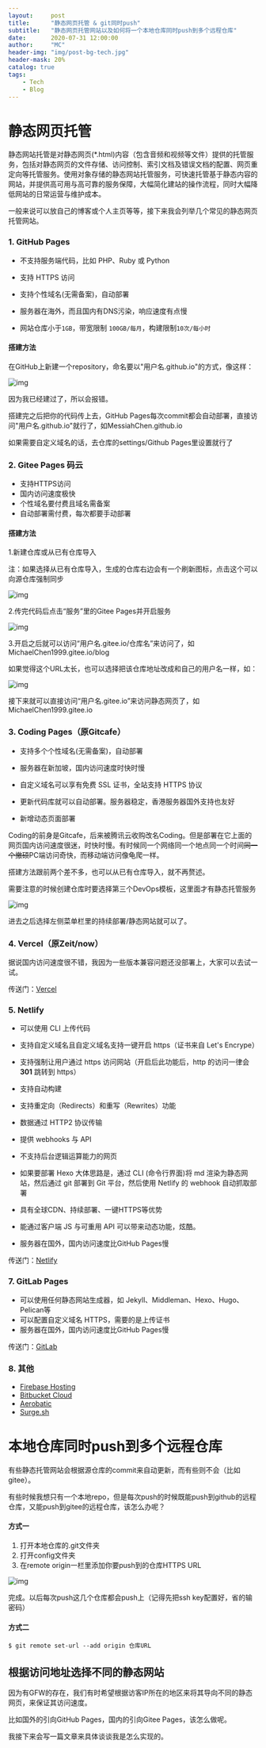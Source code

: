 ```yaml
---
layout:     post
title:      "静态网页托管 & git同时push"
subtitle:   "静态网页托管网站以及如何将一个本地仓库同时push到多个远程仓库"
date:       2020-07-31 12:00:00
author:     "MC"
header-img: "img/post-bg-tech.jpg"
header-mask: 20%
catalog: true
tags:
    - Tech
    - Blog
---
```


# 静态网页托管

静态网站托管是对静态网页(*.html)内容（包含音频和视频等文件）提供的托管服务，包括对静态网页的文件存储、访问控制、索引文档及错误文档的配置、网页重定向等托管服务。使用对象存储的静态网站托管服务，可快速托管基于静态内容的网站，并提供高可用与高可靠的服务保障，大幅简化建站的操作流程，同时大幅降低网站的日常运营与维护成本。

一般来说可以放自己的博客或个人主页等等，接下来我会列举几个常见的静态网页托管网站。

### 1. GitHub Pages

- 不支持服务端代码，比如 PHP、Ruby 或 Python

- 支持 HTTPS 访问
- 支持个性域名(无需备案)，自动部署

- 服务器在海外，而且国内有DNS污染，响应速度有点慢

- 网站仓库小于`1GB`，带宽限制 `100GB/每月`，构建限制`10次/每小时`

#### 搭建方法

在GitHub上新建一个repository，命名要以"用户名.github.io"的方式，像这样：

![img](/img/in-post/post-pages/1.png)

因为我已经建过了，所以会报错。

搭建完之后把你的代码传上去，GitHub Pages每次commit都会自动部署，直接访问"用户名.github.io"就行了，如MessiahChen.github.io

如果需要自定义域名的话，去仓库的settings/Github Pages里设置就行了

### 2. Gitee Pages 码云

- 支持HTTPS访问
- 国内访问速度极快
- 个性域名要付费且域名需备案
- 自动部署需付费，每次都要手动部署

#### 搭建方法

1.新建仓库或从已有仓库导入

注：如果选择从已有仓库导入，生成的仓库右边会有一个刷新图标，点击这个可以向源仓库强制同步

![img](/img/in-post/post-pages/2.png)

2.传完代码后点击“服务”里的Gitee Pages并开启服务

![img](/img/in-post/post-pages/3.png)

3.开启之后就可以访问“用户名.gitee.io/仓库名”来访问了，如MichaelChen1999.gitee.io/blog

如果觉得这个URL太长，也可以选择把该仓库地址改成和自己的用户名一样，如：

![img](/img/in-post/post-pages/4.png)

接下来就可以直接访问“用户名.gitee.io”来访问静态网页了，如MichaelChen1999.gitee.io

### 3. Coding Pages（原Gitcafe）

- 支持多个个性域名(无需备案)，自动部署

- 服务器在新加坡，国内访问速度时快时慢
- 自定义域名可以享有免费 SSL 证书，全站支持 HTTPS 协议
- 更新代码库就可以自动部署。服务器稳定，香港服务器国外支持也友好
- 新增动态页面部署

Coding的前身是Gitcafe，后来被腾讯云收购改名Coding。但是部署在它上面的网页国内访问速度很迷，时快时慢。有时候同一个网络同一个地点同一个时间~~同一个撤硕~~PC端访问奇快，而移动端访问像龟爬一样。

搭建方法跟前两个差不多，也可以从已有仓库导入，就不再赘述。

需要注意的时候创建仓库时要选择第三个DevOps模板，这里面才有静态托管服务

![img](/img/in-post/post-pages/5.png)

进去之后选择左侧菜单栏里的持续部署/静态网站就可以了。

### 4. Vercel（原Zeit/now）

据说国内访问速度很不错，我因为一些版本兼容问题还没部署上，大家可以去试一试。

传送门：[Vercel](https://vercel.com)

### 5. Netlify

- 可以使用 CLI 上传代码
- 支持自定义域名且自定义域名支持一键开启 https（证书来自 Let's Encrype）
- 支持强制让用户通过 https 访问网站（开启后此功能后，http 的访问一律会 **301** 跳转到 https）
- 支持自动构建
- 支持重定向（Redirects）和重写（Rewrites）功能
- 数据通过 HTTP2 协议传输
- 提供 webhooks 与 API

- 不支持后台逻辑运算能力的网页

- 如果要部署 Hexo 大体思路是，通过 CLI (命令行界面)将 md 渲染为静态网站，然后通过 git 部署到 Git 平台，然后使用 Netlify 的 webhook 自动抓取部署

- 具有全球CDN、持续部署、一键HTTPS等优势

- 能通过客户端 JS 与可重用 API 可以带来动态功能，炫酷。
- 服务器在国外，国内访问速度比GitHub Pages慢

传送门：[Netlify](https://www.netlify.com/)

### 7. GitLab Pages 

- 可以使用任何静态网站生成器，如 Jekyll、Middleman、Hexo、Hugo、Pelican等
- 可以配置自定义域名 HTTPS，需要的是上传证书
- 服务器在国外，国内访问速度比GitHub Pages慢

传送门：[GitLab](https://gitlab.com)

### 8. 其他

- [Firebase Hosting](https://www.firebase.com/docs/hosting/)
- [Bitbucket Cloud](https://confluence.atlassian.com/bitbucket/publishing-a-website-on-bitbucket-cloud-221449776.html)
- [Aerobatic](https://www.aerobatic.com/)
- [Surge.sh](https://surge.sh/)

# 本地仓库同时push到多个远程仓库

有些静态托管网站会根据源仓库的commit来自动更新，而有些则不会（比如gitee）。

有些时候我想只有一个本地repo，但是每次push的时候既能push到github的远程仓库，又能push到gitee的远程仓库，该怎么办呢？

#### 方式一

1. 打开本地仓库的.git文件夹
2. 打开config文件夹
3. 在remote origin一栏里添加你要push到的仓库HTTPS URL

![img](/img/in-post/post-pages/6.jpg)

完成。以后每次push这几个仓库都会push上（记得先把ssh key配置好，省的输密码）

#### 方式二

`$ git remote set-url --add origin 仓库URL`

## 根据访问地址选择不同的静态网站

因为有GFW的存在，我们有时希望根据访客IP所在的地区来将其导向不同的静态网页，来保证其访问速度。

比如国外的引向GitHub Pages，国内的引向Gitee Pages，该怎么做呢。

我接下来会写一篇文章来具体谈谈我是怎么实现的。

